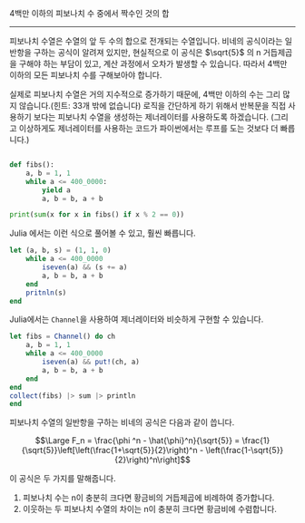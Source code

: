 
4백만 이하의 피보나치 수 중에서 짝수인 것의 합

---

피보나치 수열은 수열의 앞 두 수의 합으로 전개되는 수열입니다. 비네의 공식이라는 일반항을 구하는 공식이 알려져 있지만, 현실적으로 이 공식은 $\sqrt{5}$ 의 n 거듭제곱을 구해야 하는 부담이 있고, 계산 과정에서 오차가 발생할 수 있습니다. 따라서 4백만 이하의 모든 피보나치 수를 구해보아야 합니다. 

실제로 피보나치 수열은 거의 지수적으로 증가하기 때문에, 4백만 이하의 수는 그리 많지 않습니다.(힌트: 33개 밖에 없습니다) 로직을 간단하게 하기 위해서 반복문을 직접 사용하기 보다는 피보나치 수열을 생성하는 제너레이터를 사용하도록 하겠습니다. (그리고 이상하게도 제너레이터를 사용하는 코드가 파이썬에서는 루프를 도는 것보다 더 빠릅니다.)

```python

def fibs():
	a, b = 1, 1
	while a <= 400_0000:
		yield a
		a, b = b, a + b

print(sum(x for x in fibs() if x % 2 == 0))
```


Julia 에서는 이런 식으로 풀어볼 수 있고, 훨씬 빠릅니다. 

```julia
let (a, b, s) = (1, 1, 0)
	while a <= 400_0000
		iseven(a) && (s += a)
		a, b = b, a + b
	end
	pritnln(s)
end
```

Julia에서는 `Channel`을 사용하여 제너레이터와 비슷하게 구현할 수 있습니다. 

```julia
let fibs = Channel() do ch
	a, b = 1, 1
	while a <= 400_0000
		iseven(a) && put!(ch, a)
		a, b = b, a + b
	end
end
collect(fibs) |> sum |> println
end
```


피보나치 수열의 일반항을 구하는 비네의 공식은 다음과 같이 씁니다. 

$$\Large F_n = \frac{\phi ^n - \hat{\phi}^n}{\sqrt{5}} = \frac{1}{\sqrt{5}}\left[\left(\frac{1+\sqrt{5}}{2}\right)^n - \left(\frac{1-\sqrt{5}}{2}\right)^n\right]$$

이 공식은 두 가지를 말해줍니다. 

1. 피보나치 수는 n이 충분히 크다면 황금비의 거듭제곱에 비례하여 증가합니다. 
2. 이웃하는 두 피보나치 수열의 차이는 n이 충분히 크다면 황금비에 수렴합니다. 

